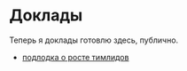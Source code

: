 # Доклады

Теперь я доклады готовлю здесь, публично.

- [подлодка о росте тимлидов](podlodka-2021-03-20.md)
